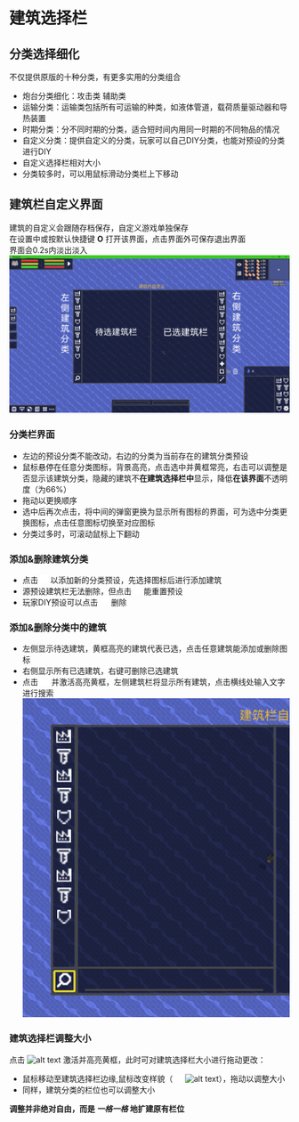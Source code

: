# 建筑选择栏

## 分类选择细化
不仅提供原版的十种分类，有更多实用的分类组合  
- 炮台分类细化：攻击类 辅助类
- 运输分类：运输类包括所有可运输的种类，如液体管道，载荷质量驱动器和导热装置
- 时期分类：分不同时期的分类，适合短时间内用同一时期的不同物品的情况
- 自定义分类：提供自定义的分类，玩家可以自己DIY分类，也能对预设的分类进行DIY
- 自定义选择栏相对大小
- 分类较多时，可以用鼠标滑动分类栏上下移动
## 建筑栏自定义界面
建筑的自定义会跟随存档保存，自定义游戏单独保存  
在设置中或按默认快捷键 **O** 打开该界面，点击界面外可保存退出界面  
界面会0.2s内淡出淡入   
![alt text](图/建筑选择栏概览.png)
### 分类栏界面
- 左边的预设分类不能改动，右边的分类为当前存在的建筑分类预设
- 鼠标悬停在任意分类图标，背景高亮，点击选中并黄框常亮，右击可以调整是否显示该建筑分类，隐藏的建筑不**在建筑选择栏中**显示，降低**在该界面**不透明度（为66%）
- 拖动以更换顺序
- 选中后再次点击，将中间的弹窗更换为显示所有图标的界面，可为选中分类更换图标，点击任意图标切换至对应图标
- 分类过多时，可滚动鼠标上下翻动
### 添加&删除建筑分类
- 点击 ![alt text](图/add.png) 以添加新的分类预设，先选择图标后进行添加建筑
- 源预设建筑栏无法删除，但点击 ![alt text](图/refresh.png) 能重置预设
- 玩家DIY预设可以点击 ![alt text](图/trash-16.png) 删除
### 添加&删除分类中的建筑
- 左侧显示待选建筑，黄框高亮的建筑代表已选，点击任意建筑能添加或删除图标
- 右侧显示所有已选建筑，右键可删除已选建筑
- 点击 ![alt text](图/search.png) 并激活高亮黄框，左侧建筑栏将显示所有建筑，点击横线处输入文字进行搜索
![alt text](图/建筑选择栏-搜索.png)
### 建筑选择栏调整大小
点击 ![alt text](图/diagonal.png) 激活并高亮黄框，此时可对建筑选择栏大小进行拖动更改：  
- 鼠标移动至建筑选择栏边缘,鼠标改变样貌（ ![alt text](图/flip.png) ![alt text](图/diagonal.png)），拖动以调整大小  
- 同样，建筑分类的栏位也可以调整大小  

**调整并非绝对自由，而是 *一格一格* 地扩建原有栏位**